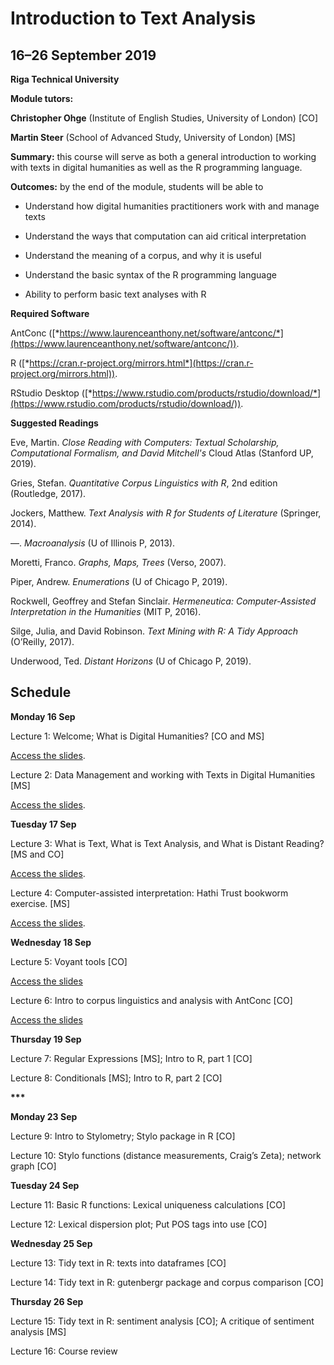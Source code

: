 # Introduction to Text Analysis

## 16–26 September 2019

**Riga Technical University**

**Module tutors:**

**Christopher Ohge** (Institute of English Studies, University of
London) \[CO\]

**Martin Steer** (School of Advanced Study, University of London) \[MS\]

**Summary:** this course will serve as both a general introduction to
working with texts in digital humanities as well as the R programming
language.

**Outcomes:** by the end of the module, students will be able to

-   Understand how digital humanities practitioners work with and manage texts

-   Understand the ways that computation can aid critical interpretation

-   Understand the meaning of a corpus, and why it is useful

-   Understand the basic syntax of the R programming language

-   Ability to perform basic text analyses with R

**Required Software**

AntConc
([*https://www.laurenceanthony.net/software/antconc/*](https://www.laurenceanthony.net/software/antconc/)).

R
([*https://cran.r-project.org/mirrors.html*](https://cran.r-project.org/mirrors.html)).

RStudio Desktop
([*https://www.rstudio.com/products/rstudio/download/*](https://www.rstudio.com/products/rstudio/download/)).

**Suggested Readings**

Eve, Martin. *Close Reading with Computers: Textual Scholarship,
Computational Formalism, and David Mitchell's* Cloud Atlas (Stanford UP,
2019).

Gries, Stefan. *Quantitative Corpus Linguistics with R*, 2nd edition
(Routledge, 2017).

Jockers, Matthew. *Text Analysis with R for Students of Literature*
(Springer, 2014).

––. *Macroanalysis* (U of Illinois P, 2013).

Moretti, Franco. *Graphs, Maps, Trees* (Verso, 2007).

Piper, Andrew. *Enumerations* (U of Chicago P, 2019).

Rockwell, Geoffrey and Stefan Sinclair. *Hermeneutica: Computer-Assisted
Interpretation in the Humanities* (MIT P, 2016).

Silge, Julia, and David Robinson. *Text Mining with R: A Tidy Approach*
(O’Reilly, 2017).

Underwood, Ted. *Distant Horizons* (U of Chicago P, 2019).

## Schedule

**Monday 16 Sep**

Lecture 1: Welcome; What is Digital Humanities? \[CO and MS\]

[Access the slides](L1_Intro-to-DH.pdf).

Lecture 2: Data Management and working with Texts in Digital Humanities
\[MS\]

[Access the slides](L2_Data-mGMT-and-working-with-texts.pdf).

**Tuesday 17 Sep**

Lecture 3: What is Text, What is Text Analysis, and What is Distant
Reading? \[MS and CO\]

[Access the slides](L3_what-is-text-analysis.pdf).

Lecture 4: Computer-assisted interpretation: Hathi Trust bookworm
exercise. \[MS\]

[Access the slides](L4_web-based-tools.pdf).

**Wednesday 18 Sep**

Lecture 5: Voyant tools \[CO\]

[Access the slides](L5_Voyant-tools.pdf)

Lecture 6: Intro to corpus linguistics and analysis with AntConc \[CO\]

[Access the slides](L6_AntConc.pdf)

**Thursday 19 Sep**

Lecture 7: Regular Expressions \[MS\]; Intro to R, part 1 \[CO\]

Lecture 8: Conditionals \[MS\]; Intro to R, part 2 \[CO\]

**\*\*\***

**Monday 23 Sep**

Lecture 9: Intro to Stylometry; Stylo package in R \[CO\]

Lecture 10: Stylo functions (distance measurements, Craig’s Zeta);
network graph \[CO\]

**Tuesday 24 Sep**

Lecture 11: Basic R functions: Lexical uniqueness calculations \[CO\]

Lecture 12: Lexical dispersion plot; Put POS tags into use \[CO\]

**Wednesday 25 Sep**

Lecture 13: Tidy text in R: texts into dataframes \[CO\]

Lecture 14: Tidy text in R: gutenbergr package and corpus comparison
\[CO\]

**Thursday 26 Sep**

Lecture 15: Tidy text in R: sentiment analysis \[CO\]; A critique of
sentiment analysis \[MS\]

Lecture 16: Course review
